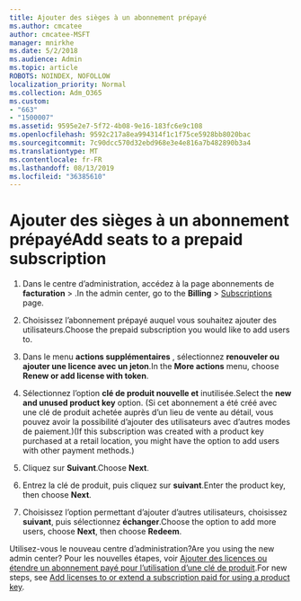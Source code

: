 ```yaml
---
title: Ajouter des sièges à un abonnement prépayé
ms.author: cmcatee
author: cmcatee-MSFT
manager: mnirkhe
ms.date: 5/2/2018
ms.audience: Admin
ms.topic: article
ROBOTS: NOINDEX, NOFOLLOW
localization_priority: Normal
ms.collection: Adm_O365
ms.custom:
- "663"
- "1500007"
ms.assetid: 9595e2e7-5f72-4b08-9e16-183fc6e9c108
ms.openlocfilehash: 9592c217a8ea994314f1c1f75ce5928bb8020bac
ms.sourcegitcommit: 7c90dcc570d32ebd968e3e4e816a7b482890b3a4
ms.translationtype: MT
ms.contentlocale: fr-FR
ms.lasthandoff: 08/13/2019
ms.locfileid: "36385610"
---
```

# <a name="add-seats-to-a-prepaid-subscription"></a><span data-ttu-id="c8f7d-102">Ajouter des sièges à un abonnement prépayé</span><span class="sxs-lookup"><span data-stu-id="c8f7d-102">Add seats to a prepaid subscription</span></span>

1. <span data-ttu-id="c8f7d-103">Dans le centre d’administration, accédez à la page abonnements de **facturation** \> [](https://go.microsoft.com/fwlink/p/?linkid=842054) .</span><span class="sxs-lookup"><span data-stu-id="c8f7d-103">In the admin center, go to the **Billing** \> [Subscriptions](https://go.microsoft.com/fwlink/p/?linkid=842054) page.</span></span>

2. <span data-ttu-id="c8f7d-104">Choisissez l’abonnement prépayé auquel vous souhaitez ajouter des utilisateurs.</span><span class="sxs-lookup"><span data-stu-id="c8f7d-104">Choose the prepaid subscription you would like to add users to.</span></span>

3. <span data-ttu-id="c8f7d-105">Dans le menu **actions supplémentaires** , sélectionnez **renouveler ou ajouter une licence avec un jeton**.</span><span class="sxs-lookup"><span data-stu-id="c8f7d-105">In the **More actions** menu, choose **Renew or add license with token**.</span></span>

4. <span data-ttu-id="c8f7d-106">Sélectionnez l’option **clé de produit nouvelle et** inutilisée.</span><span class="sxs-lookup"><span data-stu-id="c8f7d-106">Select the **new and unused product key** option.</span></span> <span data-ttu-id="c8f7d-107">(Si cet abonnement a été créé avec une clé de produit achetée auprès d’un lieu de vente au détail, vous pouvez avoir la possibilité d’ajouter des utilisateurs avec d’autres modes de paiement.)</span><span class="sxs-lookup"><span data-stu-id="c8f7d-107">(If this subscription was created with a product key purchased at a retail location, you might have the option to add users with other payment methods.)</span></span>

5. <span data-ttu-id="c8f7d-108">Cliquez sur **Suivant**.</span><span class="sxs-lookup"><span data-stu-id="c8f7d-108">Choose **Next**.</span></span>

6. <span data-ttu-id="c8f7d-109">Entrez la clé de produit, puis cliquez sur **suivant**.</span><span class="sxs-lookup"><span data-stu-id="c8f7d-109">Enter the product key, then choose **Next**.</span></span>

7. <span data-ttu-id="c8f7d-110">Choisissez l’option permettant d’ajouter d’autres utilisateurs, choisissez **suivant**, puis sélectionnez **échanger**.</span><span class="sxs-lookup"><span data-stu-id="c8f7d-110">Choose the option to add more users, choose **Next**, then choose **Redeem**.</span></span>

<span data-ttu-id="c8f7d-111">Utilisez-vous le nouveau centre d’administration?</span><span class="sxs-lookup"><span data-stu-id="c8f7d-111">Are you using the new admin center?</span></span> <span data-ttu-id="c8f7d-112">Pour les nouvelles étapes, voir [Ajouter des licences ou étendre un abonnement payé pour l’utilisation d’une clé de produit](https://docs.microsoft.com/en-us/office365/admin/misc/add-licenses-using-product-key).</span><span class="sxs-lookup"><span data-stu-id="c8f7d-112">For new steps, see [Add licenses to or extend a subscription paid for using a product key](https://docs.microsoft.com/en-us/office365/admin/misc/add-licenses-using-product-key).</span></span>